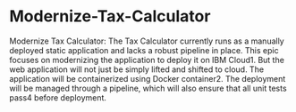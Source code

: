 # Modernize-Tax-Calculator
Modernize Tax Calculator: The Tax Calculator currently runs as a manually deployed static application and lacks a robust pipeline in place. This epic focuses on modernizing the application to deploy it on IBM Cloud1. But the web application will not just be simply lifted and shifted to cloud. The application will be containerized using Docker container2. The deployment will be managed through a pipeline, which will also ensure that all unit tests pass4 before deployment.
